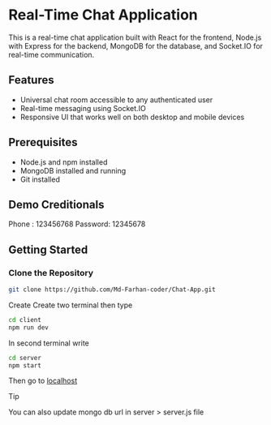 # Real-Time Chat Application

This is a real-time chat application built with React for the frontend, Node.js with Express for the backend, MongoDB for the database, and Socket.IO for real-time communication.

## Features

- Universal chat room accessible to any authenticated user
- Real-time messaging using Socket.IO
- Responsive UI that works well on both desktop and mobile devices

## Prerequisites

- Node.js and npm installed
- MongoDB installed and running
- Git installed

## Demo Creditionals
Phone : 123456768
Password: 12345678

## Getting Started

### Clone the Repository

```bash
git clone https://github.com/Md-Farhan-coder/Chat-App.git
```
Create 
Create two terminal then type
```bash
cd client
npm run dev
```
In second terminal write 
```bash
cd server
npm start
```

Then go to [localhost ](http://localhost:5173/)

> [!TIP]
> You can also update mongo db url in  server > server.js file
